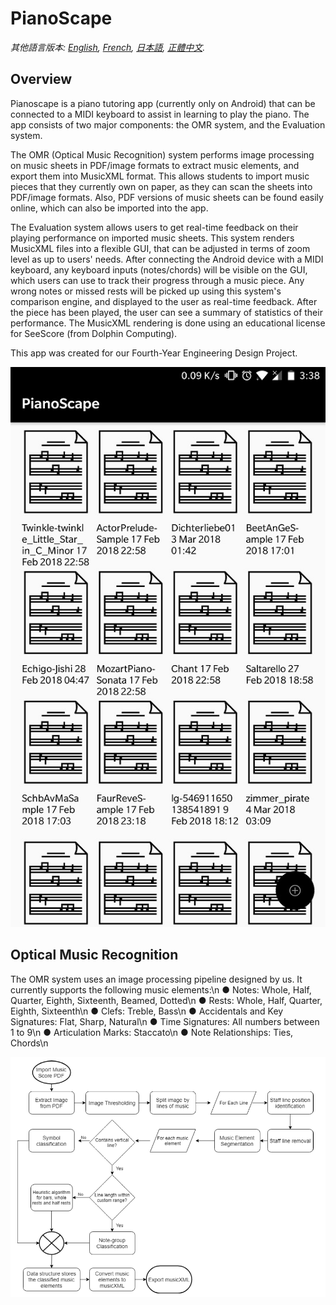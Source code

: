 # PianoScape

*其他語言版本: [English](README.en.md), [French](README.fr.md), [日本語](README.ja.md), [正體中文](README.zh-hant.md).*

## Overview
Pianoscape is a piano tutoring app (currently only on Android) that can be connected to a MIDI keyboard to assist in learning to play the piano. The app consists of two major components: the OMR system, and the Evaluation system.

The OMR (Optical Music Recognition) system performs image processing on music sheets in PDF/image formats to extract music elements, and export them into MusicXML format. This allows students to import music pieces that they currently own on paper, as they can scan the sheets into PDF/image formats. Also, PDF versions of music sheets can be found easily online, which can also be imported into the app.

The Evaluation system allows users to get real-time feedback on their playing performance on imported music sheets. This system renders MusicXML files into a flexible GUI, that can be adjusted in terms of zoom level as up to users' needs. After connecting the Android device with a MIDI keyboard, any keyboard inputs (notes/chords) will be visible on the GUI, which users can use to track their progress through a music piece. Any wrong notes or missed rests will be picked up using this system's comparison engine, and displayed to the user as real-time feedback. After the piece has been played, the user can see a summary of statistics of their performance. The MusicXML rendering is done using an educational license for SeeScore (from Dolphin Computing).

This app was created for our Fourth-Year Engineering Design Project.

![Pianoscape Home Screen](/Images/PianoScape.jpg?)


## Optical Music Recognition

The OMR system uses an image processing pipeline designed by us. It currently supports the following music elements:\n
● Notes: Whole, Half, Quarter, Eighth, Sixteenth, Beamed, Dotted\n
● Rests: Whole, Half, Quarter, Eighth, Sixteenth\n
● Clefs: Treble, Bass\n
● Accidentals and Key Signatures: Flat, Sharp, Natural\n
● Time Signatures: All numbers between 1 to 9\n
● Articulation Marks: Staccato\n
● Note Relationships: Ties, Chords\n

![OMR Engine's Image Processing Pipeline](/Images/imgproc_pipeline.png?)
